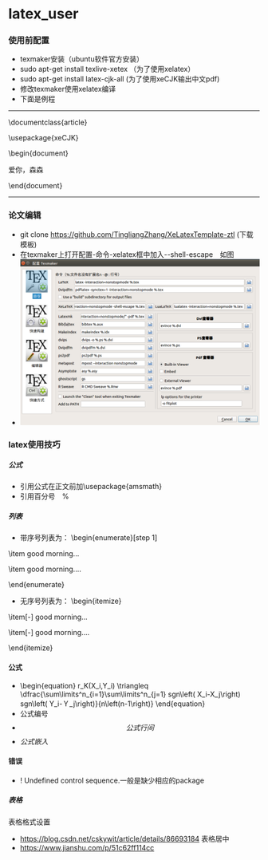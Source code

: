 # latex_user
### 使用前配置
- texmaker安装（ubuntu软件官方安装）
- sudo apt-get install texlive-xetex （为了使用xelatex）
- sudo apt-get install latex-cjk-all  (为了使用xeCJK输出中文pdf)
- 修改texmaker使用xelatex编译
- 下面是例程
---
\documentclass{article}

\usepackage{xeCJK}

\begin{document}

爱你，森森

\end{document}

---
### 论文编辑
- git clone https://github.com/TingliangZhang/XeLatexTemplate-ztl (下载模板)
- 在texmaker上打开配置-命令-xelatex框中加入--shell-escape　如图 
- ![figure1](https://github.com/wy7727/latex_user/blob/master/figure/2019-09-27%2002-24-49%E5%B1%8F%E5%B9%95%E6%88%AA%E5%9B%BE.png)

### latex使用技巧

##### 公式
- 引用公式在正文前加\usepackage{amsmath}
- 引用百分号　$\%$


##### 列表
- 带序号列表为：
\begin{enumerate}[step 1]

\item good morning...

\item good morning....

\end{enumerate}

- 无序号列表为：
\begin{itemize}

\item[-] good morning...

\item[-] good morning....

\end{itemize}

#### 公式
- \begin{equation}
r_K(X_i,Y_i) \triangleq \dfrac{\sum\limits^n_{i=1}\sum\limits^n_{j=1} sgn\left( X_i-X_j\right) sgn\left( Y_i-Ｙ_j\right)}{n\left(n-1\right)} 
\end{equation}
- 公式编号
- $$公式行间$$
- $公式嵌入$
#### 错误
- ! Undefined control sequence.一般是缺少相应的package

##### 表格
表格格式设置
- https://blog.csdn.net/cskywit/article/details/86693184
表格居中
- https://www.jianshu.com/p/51c62ff114cc

